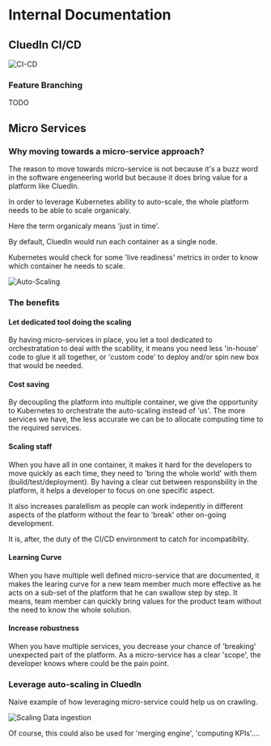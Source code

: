# Internal Documentation

## CluedIn CI/CD

![CI-CD](./assets/ci-cd.png)

### Feature Branching

TODO

## Micro Services

### Why moving towards a micro-service approach?

The reason to move towards micro-service is not because it's a buzz word in the software engeneering world but because it does bring value for a platform like CluedIn.

In order to leverage Kubernetes ability to auto-scale, the whole platform needs to be able to scale organicaly.

Here the term organicaly means 'just in time'.

By default, CluedIn would run each container as a single node.

Kubernetes would check for some 'live readiness' metrics in order to know which container he needs to scale.

![Auto-Scaling](./assets/micro-service-default-auto-scale.png)

### The benefits

#### Let dedicated tool doing the scaling

By having micro-services in place, you let a tool dedicated to orchestratation to deal with the scability, it means you need less 'in-house' code to glue it all together, or 'custom code' to deploy and/or spin new box that would be needed. 

#### Cost saving

By decoupling the platform into multiple container, we give the opportunity to Kubernetes to orchestrate the auto-scaling instead of 'us'. The more services we have, the less accurate we can be to allocate computing time to the required services.

#### Scaling staff

When you have all in one container, it makes it hard for the developers to move quickly as each time, they need to 'bring the whole world' with them (build/test/deployment). By having a clear cut between responsbility in the platform, it helps a developer to focus on one specific aspect.

It also increases paralellism as people can work indepently in different aspects of the platform without the fear to 'break' other on-going development.

It is, after, the duty of the CI/CD environment to catch for incompatiblity.

#### Learning Curve

When you have multiple well defined micro-service that are documented, it makes the learing curve for a new team member much more effective as he acts on a sub-set of the platform that he can swallow step by step. It means, team member can quickly bring values for the product team without the need to know the whole solution.

#### Increase robustness

When you have multiple services, you decrease your chance of 'breaking' unexpected part of the platform. As a micro-service has a clear 'scope', the developer knows where could be the pain point.

### Leverage auto-scaling in CluedIn

Naive example of how leveraging micro-service could help us on crawling.

![Scaling Data ingestion](./assets/Scaling-Crawker-independant.png)

Of course, this could also be used for 'merging engine', 'computing KPIs'....